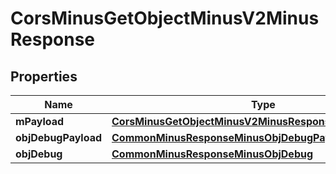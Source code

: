 
# CorsMinusGetObjectMinusV2MinusResponse

## Properties
Name | Type | Description | Notes
------------ | ------------- | ------------- | -------------
**mPayload** | [**CorsMinusGetObjectMinusV2MinusResponseMinusMPayload**](CorsMinusGetObjectMinusV2MinusResponseMinusMPayload.md) |  | 
**objDebugPayload** | [**CommonMinusResponseMinusObjDebugPayload**](CommonMinusResponseMinusObjDebugPayload.md) |  |  [optional]
**objDebug** | [**CommonMinusResponseMinusObjDebug**](CommonMinusResponseMinusObjDebug.md) |  |  [optional]




